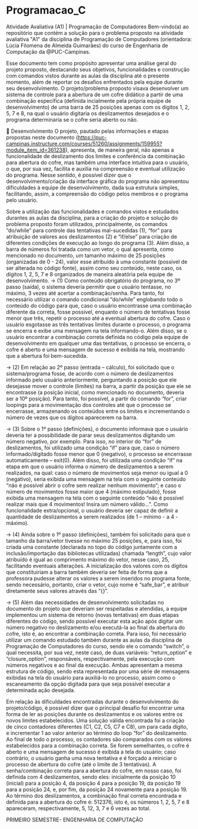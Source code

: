 # Programacao_C


Atividade Avaliativa (A1) | Programação de Computadores
Bem-vindo(a) ao repositório que contém a solução para o problema proposto na atividade avaliativa "A1" da disciplina de Programação de Computadores (orientadora: Lúcia Filomena de Almeida Guimarães) do curso de Engenharia de Computação da @PUC-Campinas.

Esse documento tem como propósito apresentar uma análise geral do projeto proposto, destacando seus objetivos, funcionalidades e construção com comandos vistos durante as aulas da disciplina até o presente momento, além de reportar os desafios enfrentados pela equipe durante seu desenvolvimento. O projeto/problema proposto visava desenvolver um sistema de controle para a abertura de um cofre didático a partir de uma combinação específica (definida incialmente pela própria equipe de desenvolvimento) de uma barra de 25 posições apenas com os dígitos 1, 2, 5, 7 e 8, na qual o usuário digitaria os deslizamentos desejados e o programa determinaria se o cofre seria aberto ou não.



🧠 Desenvolvimento
O projeto, pautado pelas informações e etapas propostas neste documento (https://puc-campinas.instructure.com/courses/51260/assignments/159955?module_item_id=361238), apresenta, de maneira geral, não apenas a funcionalidade de deslizamento dos limites e conferência da combinação para abertura do cofre, mas também uma interface intuitiva para o usuário, o que, por sua vez, facilita e auxilia na compreensão e eventual utilização do programa. Nesse sentido, é possível dizer que o desenvolvimento/criação da interface gráfica do programa não apresentou dificuldades à equipe de desenvolvimento, dada sua estrutura simples, facilitando, assim, a compreensão do código pelos membros e o programa pelo usuário.

Sobre a utilização das funcionalidades e comandos vistos e estudados durantes as aulas da disciplina, para a criação do projeto e solução do problema proposto foram utilizados, principalmente, os comandos “do/while” para controle das tentativas mal-sucedidas (1), “for” para atribuição de valores aos deslizamentos (2) e “if/else” para criação de diferentes condições de execução ao longo do programa (3). Além disso, a barra de números foi tratada como um vetor, o qual apresenta, como mencionado no documento, um tamanho máximo de 25 posições (organizadas de 0 - 24), valor esse atribuído à uma constante (possível de ser alterada no código fonte), assim como seu conteúdo, neste caso, os dígitos 1, 2, 5, 7 e 8 organizados de maneira aleatória pela equipe de desenvolvimento. → (1) Como conteúdo obrigatório do programa, no 3º passo (saída), o sistema deveria permitir que o usuário tentasse, no máximo, 3 vezes até acertar a combinação/senha. Para tanto, foi necessário utilizar o comando condicional “do/while” englobando todo o conteúdo do código para que, caso o usuário encontrasse uma combinação diferente da correta, fosse possível, enquanto o número de tentativas fosse menor que três, repetir o processo até a eventual abertura do cofre. Caso o usuário esgotasse as três tentativas limites durante o processo, o programa se encerra e exibe uma mensagem na tela informando-o. Além disso, se o usuário encontrar a combinação correta definida no código pela equipe de desenvolvimento em qualquer uma das tentativas, o processo se encerra, o cofre é aberto e uma mensagem de sucesso é exibida na tela, mostrando que a abertura foi bem-sucedida.

→ (2) Em relação ao 2º passo (entrada – cálculo), foi solicitado que o sistema/programa fosse, de acordo com o número de deslizamentos informado pelo usuário anteriormente, perguntando a posição que ele desejasse mover o controle (limites) na barra, a partir da posição que ele se encontrasse (a posição inicial, como mencionado no documento, deveria ser a 10º posição). Para tanto, foi possível, a partir do comando “for”, criar loopings para a movimentação dos controles até que o processo se encerrasse, armazenando os conteúdos entre os limites e incrementando o número de vezes que os dígitos aparecerem na barra.

→ (3) Sobre o 1º passo (definições), o documento informava que o usuário deveria ter a possibilidade de parar seus deslizamentos digitando um número negativo, por exemplo. Para isso, no interior do “for” de deslizamentos, foi utilizado uma condição “if” para que, caso o número informado/digitado fosse menor que 0 (negativo), o processo se encerrasse automaticamente – exit(0). Além disso, foi utilizada uma condição “if” na etapa em que o usuário informa o número de deslizamentos a serem realizados, na qual: caso o número de movimentos seja menor ou igual a 0 (negativo), seria exibida uma mensagem na tela com o seguinte conteúdo “não é possível abrir o cofre sem realizar nenhum movimento”; e caso o número de movimentos fosse maior que 4 (máximo estipulado), fosse exibida uma mensagem na tela com o seguinte conteúdo “não é possível realizar mais que 4 movimentos! Insira um número válido...”. Como funcionalidade extra/opcional, o usuário deveria ser capaz de definir a quantidade de deslizamentos a serem realizados (de 1 – mínimo - a 4 - máximo).

→ (4) Ainda sobre o 1º passo (definições), também foi solicitado para que o tamanho da barra/vetor tivesse no máximo 25 posições, e, para isso, foi criada uma constante (declarada no topo do código juntamente com a inclusão/importação das bibliotecas utilizadas) chamada “length”, cujo valor atribuído é igual ao comprimento máximo do vetor, nesse caso, 25, facilitando eventuais alterações. A inicialização dos valores com os dígitos que constituiriam a barra também deveria ser feita de forma que a professora pudesse alterar os valores a serem inseridos no programa fonte, sendo necessário, portanto, criar o vetor, cujo nome é “safe_bar”, e atribuir diretamente seus valores através das “{}”.

→ (5) Além das necessidades de desenvolvimento solicitadas no documento do projeto que deveriam ser respeitadas e atendidas, a equipe implementou um sistema de retorno (novas tentativas) em duas etapas diferentes do código, sendo possível executar esta ação após digitar um número negativo no deslizamento e/ou executá-la ao final da abertura do cofre, isto é, ao encontrar a combinação correta. Para isso, foi necessário utilizar um comando estudado também durante as aulas da disciplina de Programação de Computadores do curso, sendo ele o comando “switch”, o qual necessita, por sua vez, neste caso, de duas variáveis: “return_option” e “closure_option”, responsáveis, respectivamente, pela execução com números negativos e ao final da execução. Ambas apresentam a mesma estrutura de código, sendo esta representada por uma série de mensagens exibidas na tela do usuário para auxiliá-lo no processo, assim como o escaneamento da opção digitada para que seja possível executar a determinada ação desejada.

Em relação às dificuldades encontradas durante o desenvolvimento do projeto/código, é possível dizer que o principal desafio foi encontrar uma forma de ler as posições durante os deslizamentos e os valores entre os novos limites estabelecidos. Uma solução válida encontrada foi a criação de cinco contadores diferentes (C1, C2, C5, C7 e C8), um para cada dígito, e incrementar 1 ao valor anterior ao término do loop “for” do deslizamento. Ao final de todo o processo, os contadores são comparados com os valores estabelecidos para a combinação correta. Se forem semelhantes, o cofre é aberto e uma mensagem de sucesso é exibida a tela do usuário; caso contrário, o usuário ganha uma nova tentativa e é forçado a reiniciar o processo de abertura do cofre (até o limite de 3 tentativas). A senha/combinação correta para a abertura do cofre, em nosso caso, foi definida com 4 deslizamentos, sendo eles: inicialmente da posição 10 (inicial) para a posição 4, da posição 4 para a posição 19, da posição 19 para a posição 24, e, por fim, da posição 24 novamente para a posição 19. Ao término dos deslizamentos, a combinação final correta encontrada e definida para a abertura do cofre é: 512376, isto é, os números 1, 2, 5, 7 e 8 apareceram, respectivamente, 5, 12, 3, 7 e 6 vezes ao total.



PRIMEIRO SEMESTRE- ENGENHARIA DE COMPUTAÇÃO









